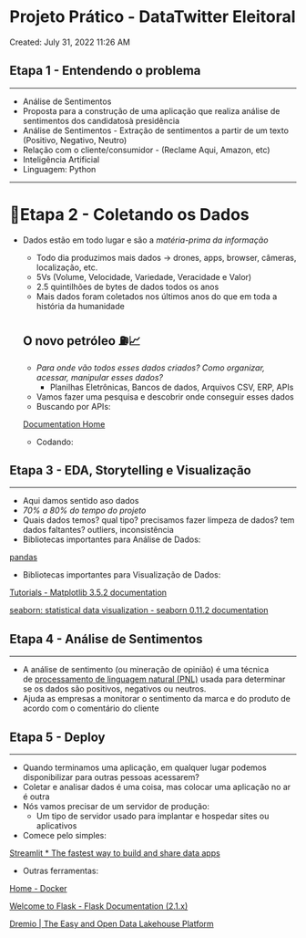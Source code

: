 # Projeto Prático - DataTwitter Eleitoral

Created: July 31, 2022 11:26 AM

## Etapa 1 - Entendendo o problema

---

- Análise de Sentimentos
- Proposta para a construção de uma aplicação que realiza análise de sentimentos dos candidatosà presidência
- Análise de Sentimentos - Extração de sentimentos a partir de um texto (Positivo, Negativo, Neutro)
- Relação com o cliente/consumidor - (Reclame Aqui, Amazon, etc)
- Inteligência Artificial
- Linguagem: Python

---

# 🧩Etapa 2 - Coletando os Dados

- Dados estão em todo lugar e são a *matéria-prima da informação*
    - Todo dia produzimos mais dados → drones, apps, browser, câmeras, localização, etc.
    - 5Vs (Volume, Velocidade, Variedade, Veracidade e Valor)
    - 2.5 quintilhões de bytes de dados todos os anos
    - Mais dados foram coletados nos últimos anos do que em toda a história da humanidade
    
    ## O novo petróleo ⛽📈
    
    - *Para onde vão todos esses dados criados? Como organizar, acessar, manipular esses dados?*
        - Planilhas Eletrônicas, Bancos de dados, Arquivos CSV, ERP, APIs
    - Vamos fazer uma pesquisa e descobrir onde conseguir esses dados
    - Buscando por APIs:
    
    [Documentation Home](https://developer.twitter.com/en/docs)
    
    - Codando:

## Etapa 3 - EDA, Storytelling e Visualização

---

- Aqui damos sentido aso dados
- *70% a 80% do tempo do projeto*
- Quais dados temos? qual tipo? precisamos fazer limpeza de dados? tem dados faltantes? outliers, inconsistência
- Bibliotecas importantes para Análise de Dados:

[pandas](https://pandas.pydata.org/)

- Bibliotecas importantes para Visualização de Dados:

[Tutorials - Matplotlib 3.5.2 documentation](https://matplotlib.org/stable/tutorials/index.html)

[seaborn: statistical data visualization - seaborn 0.11.2 documentation](https://seaborn.pydata.org/)

## Etapa 4 - Análise de Sentimentos

---

- A análise de sentimento (ou mineração de opinião) é uma técnica de [processamento de linguagem natural (PNL)](https://monkeylearn.com/natural-language-processing/) usada para determinar se os dados são positivos, negativos ou neutros.
- Ajuda as empresas a monitorar o sentimento da marca e do produto de acordo com o comentário do cliente

## Etapa 5 - Deploy

---

- Quando terminamos uma aplicação, em qualquer lugar podemos disponibilizar para outras pessoas acessarem?
- Coletar e analisar dados é uma coisa, mas colocar uma aplicação no ar é outra
- Nós vamos precisar de um servidor de produção:
    - Um tipo de servidor usado para implantar e hospedar sites ou aplicativos
- Comece pelo simples:

[Streamlit * The fastest way to build and share data apps](https://streamlit.io/)

- Outras ferramentas:

[Home - Docker](https://www.docker.com/)

[Welcome to Flask - Flask Documentation (2.1.x)](https://flask.palletsprojects.com/en/2.1.x/)

[Dremio | The Easy and Open Data Lakehouse Platform](https://www.dremio.com/)
